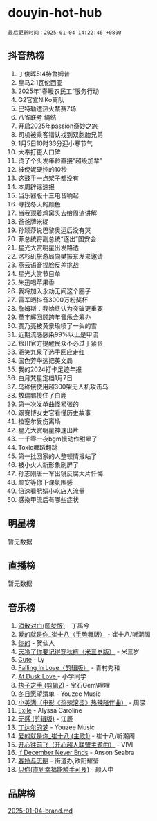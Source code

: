 # douyin-hot-hub

`最后更新时间：2025-01-04 14:22:46 +0800`

## 抖音热榜

1. 丁俊晖5:4特鲁姆普
1. 皇马2:1瓦伦西亚
1. 2025年“春暖农民工”服务行动
1. G2官宣NiKo离队
1. 巴特勒遭热火禁赛7场
1. 八省联考 绳结
1. 开启2025年passion奇妙之旅
1. 司机被乘客错认找到双胞胎兄弟
1. 1月5日10时33分迎小寒节气
1. 大奉打更人口碑
1. 烫了个头发年龄直接“超级加辈”
1. 被倪妮硬控的10秒
1. 这鼓手一点架子都没有
1. 本周辟谣速报
1. 当乐器版十三电音响起
1. 寻找冬天的颜色
1. 当我顶着鸡窝头去给周涛讲解
1. 爸爸牌米糊
1. 孙颖莎说巴黎奥运后没有哭
1. 菲总统将副总统“逐出”国安会
1. 星光大赏明星出发路透
1. 洛杉矶旅游局向樊振东发来邀请
1. 燕云语音捏脸反差挑战
1. 星光大赏节目单
1. 朱迅唱苹果香
1. 我将加入永劫无间这个圈子
1. 雷军晒抖音3000万粉奖杯
1. 詹姆斯：我始终认为突破更重要
1. 董宇辉回顾跨年音乐会筹办
1. 贾乃亮被黄景瑜喷了一头的雪
1. 近期流感感染99%以上是甲流
1. 银川官方提醒民众不必过于紧张
1. 涵笑九泉了选手回应走红
1. 国色芳华这把英文局
1. 我的2024打卡足迹年报
1. 白月梵星定档1月7日
1. 乌称俄使用超300架无人机攻击乌
1. 敖瑞鹏接住了白鹿
1. 第一次发单曲怪紧张的
1. 跟赛博女史官看懂历史故事
1. 拉塞尔受伤离场
1. 星光大赏明星神速出片
1. 一千零一夜bgm慢动作甜晕了
1. Toxic舞蹈翻跳
1. 第一批回家的人整顿情报站了
1. 被小火人新形象刷屏了
1. 孙志刚唐一军出镜反腐大片忏悔
1. 颜安等你下课氛围感
1. 倍速看肥娟小吃店人流量
1. 感染甲流后有哪些症状

## 明星榜

暂无数据

## 直播榜

暂无数据

## 音乐榜

1. [消散对白(圆梦版)](https://sf6-cdn-tos.douyinstatic.com/obj/tos-cn-ve-2774/og4jB5I5IizzoZVAAAzWgBMAsMDWoArfwBOiFs) - 丁禹兮
1. [爱的就是你_崔十八（手势舞版）](https://sf5-hl-cdn-tos.douyinstatic.com/obj/tos-cn-ve-2774/oApB2AigNyB4sTw7JhBOikMAf0oDJzMWBuIrgm) - 崔十八/听潮阁
1. [你的](https://sf5-hl-cdn-tos.douyinstatic.com/obj/tos-cn-ve-2774/oYuIeKf42jB7sEV6B2upMdpYAgfrQWj0FeRegh) - 贺仙人
1. [天冷了你要记得穿秋裤（米三岁版）](https://sf6-cdn-tos.douyinstatic.com/obj/tos-cn-ve-2774/oQlIwVIDWiZ6BQilAorS7MA0AgCkQDvcZAdm1) - 米三岁
1. [Cute](https://sf5-hl-cdn-tos.douyinstatic.com/obj/tos-cn-ve-2774/o4IbIzHWKAAB4wsS5qMBRiiAlEBGTpQRNfFvuo) - Ly
1. [Falling In Love（剪辑版）](https://sf5-hl-cdn-tos.douyinstatic.com/obj/tos-cn-ve-2774/o8ajpA8zzgBPahbBIO8AcKGBLJezFCRd1wfP9f) - 青村秀和
1. [ At Dusk  Love ](https://sf5-hl-cdn-tos.douyinstatic.com/obj/tos-cn-ve-2774/o8CrpCf5CaYgI4ZrtQgMQAFEfuGqNnRSDQAPBc) - 小学同学
1. [执子之手 (剪辑2)](https://sf5-hl-cdn-tos.douyinstatic.com/obj/tos-cn-ve-2774/oUoZLQjCc31XzqsBnBQUNgeKtYPBcgbFDwtfcu) - 宝石Gem\哩哩
1. [冬日愿望清单](https://sf5-hl-cdn-tos.douyinstatic.com/obj/tos-cn-ve-2774/oIIgUOeamCFCVAzxN6MFRLIBlLGpUqQxeeHrLE) - Youzee Music
1. [小美满（电影《热辣滚烫》热辣陪伴曲）](https://sf5-hl-cdn-tos.douyinstatic.com/obj/tos-cn-ve-2774/o0GAn2lSgfZIDUgtevCGDQYnFg4CwnrBaxbTZL) - 周深
1. [Exile](https://sf5-hl-cdn-tos.douyinstatic.com/obj/tos-cn-ve-2774/oYj4gAQTknKE3WW0Je8KGmQ7z1cA4FefwtbufD) - Alyssa Caroline
1. [无感 (剪辑版)](https://sf5-hl-cdn-tos.douyinstatic.com/obj/tos-cn-ve-2774/o0eIsUzJBDlQaQFC5OFlgbMEZC1TFYBftOBn6p) - 江辰
1. [丁达尔的梦](https://sf5-hl-cdn-tos.douyinstatic.com/obj/tos-cn-ve-2774/oMU3WirUZBVQkAC9ccG5P2IQirziZM2RTInUY) - Youzee Music
1. [爱的就是你_崔十八 (主歌1)](https://sf5-hl-cdn-tos.douyinstatic.com/obj/tos-cn-ve-2774/oI5BO5DhFZ6UTcNCnZaOCBLtZ7WIMQGfgnXf5E) - 崔十八/听潮阁
1. [开心往前飞（开心超人联盟主题曲）](https://sf5-hl-cdn-tos.douyinstatic.com/obj/tos-cn-ve-2774/9d8fb7c82cf1421fb93a9fe925275e0a) - VIVI
1. [If December Never Ends](https://sf5-hl-cdn-tos.douyinstatic.com/obj/tos-cn-ve-2774/oY1IQMoTgCFIBg8RZifyqlBBt1UFgitTYmxeOS) - Anson Seabra
1. [春娇与志明](https://sf5-hl-cdn-tos.douyinstatic.com/obj/tos-cn-ve-2774/e530d8fceb7044b39707d7f9ff54add1) - 街道办,欧阳耀莹
1. [只你(直到幸福能触手可及)](https://sf5-hl-cdn-tos.douyinstatic.com/obj/tos-cn-ve-2774/o0lBkRDzFTeaVSUz3ZZSCBVtZ5DIMQGfgmEAuE) - 颜人中

## 品牌榜

[2025-01-04-brand.md](2025-01-04-brand.md)
